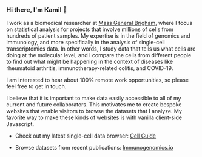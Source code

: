 ### Hi there, I'm Kamil 👋 

I work as a biomedical researcher at [Mass General Brigham][1], where I focus
on statistical analysis for projects that involve millions of cells from
hundreds of patient samples. My expertise is in the field of genomics and
immunology, and more specifically in the analysis of single-cell
transcriptomics data. In other words, I study data that tells us what cells are
doing at the molecular level, and I compare the cells from different people to
find out what might be happening in the context of diseases like rheumatoid
arthritis, immunotherapy-related colitis, and COVID-19.

I am interested to hear about 100% remote work opportunities, so please feel
free to get in touch.

I believe that it is important to make data easily accessible to all of my
current and future collaborators. This motivates me to create bespoke websites
that enable visitors to browse the datasets that I analyze. My favorite way to
make these kinds of websites is with vanilla client-side Javascript.

- Check out my latest single-cell data browser: [Cell Guide](https://cell.guide)

- Browse datasets from recent publications: [Immunogenomics.io](https://immunogenomics.io)

[1]: https://www.massgeneralbrigham.org/

